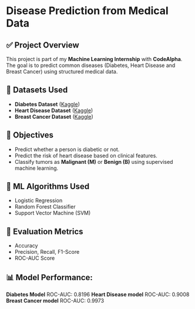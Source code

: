 # Disease Prediction from Medical Data

## ✅ Project Overview
This project is part of my **Machine Learning Internship** with **CodeAlpha**. The goal is to predict common diseases (Diabetes, Heart Disease and Breast Cancer) using structured medical data.

## 📁 Datasets Used
- **Diabetes Dataset** ([Kaggle](https://www.kaggle.com/datasets/mathchi/diabetes-data-set))
- **Heart Disease Dataset** ([Kaggle](https://www.kaggle.com/datasets/fedesoriano/heart-failure-prediction))
- **Breast Cancer Dataset** ([Kaggle](https://www.kaggle.com/datasets/uciml/breast-cancer-wisconsin-data))

## 🎯 Objectives
- Predict whether a person is diabetic or not.
- Predict the risk of heart disease based on clinical features.
- Classify tumors as **Malignant (M)** or **Benign (B)** using supervised machine learning.

## 🧠 ML Algorithms Used
- Logistic Regression
- Random Forest Classifier
- Support Vector Machine (SVM)

## 🧪 Evaluation Metrics
- Accuracy
- Precision, Recall, F1-Score
- ROC-AUC Score

## 📊 Model Performance:
  **Diabetes Model**
    ROC-AUC: 0.8196
  **Heart Disease model**
    ROC-AUC: 0.9008
  **Breast Cancer model**
    ROC-AUC: 0.9973
  
